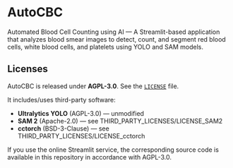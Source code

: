<!-- SPDX-License-Identifier: AGPL-3.0-only -->
<!-- Copyright (c) 2025 Marco Mongi -->

# AutoCBC
Automated Blood Cell Counting using AI — A Streamlit-based application that analyzes blood smear images to detect, count, and segment red blood cells, white blood cells, and platelets using YOLO and SAM models.


## Licenses

AutoCBC is released under **AGPL-3.0**. See the [`LICENSE`](./LICENSE) file.

It includes/uses third-party software:

- **Ultralytics YOLO** (AGPL-3.0) — unmodified
- **SAM 2** (Apache-2.0) — see THIRD_PARTY_LICENSES/LICENSE_SAM2
- **cctorch** (BSD-3-Clause) — see THIRD_PARTY_LICENSES/LICENSE_cctorch

If you use the online Streamlit service, the corresponding source code is available in this repository in accordance with AGPL-3.0.
